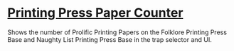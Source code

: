 # [Printing Press Paper Counter](https://www.mousehuntgame.com/preferences.php?tab=mousehunt-improved-settings#mousehunt-improved-settings-feature-printing-press-paper-counter)

Shows the number of Prolific Printing Papers on the Folklore Printing Press Base and Naughty List Printing Press Base in the trap selector and UI.
